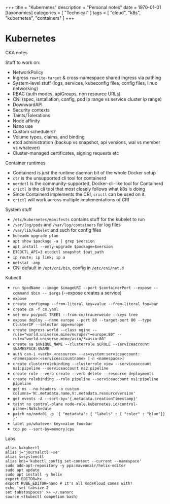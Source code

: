 +++
title = "Kubernetes"
description = "Personal notes"
date = 1970-01-01
[taxonomies]
categories = [ "Technical" ]
tags = [ "cloud", "k8s", "kubernetes", "containers" ]
+++

# Kubernetes

CKA notes

Stuff to work on:

- NetworkPolicy
- Ingress `rewrite-target` & cross-namespace shared ingress via pathing
- System-level stuff (logs, services, kubeconfig files, config files, linux networking)
- RBAC (auth modes, apiGroups, non resource URLs)
- CNI (spec, isntallation, config, pod ip range vs service cluster ip range)
- DownwardAPI
- Security contexts
- Taints/Tolerations
- Node affinity
- Nano use
- Custom schedulers?
- Volume types, claims, and binding
- etcd administration (backup vs snapshot, api versions, wal vs member vs whatever)
- Cluster-managed certificates, signing requests etc

Container runtimes

- Containerd is _just_ the runtime daemon bit of the whole Docker setup
- `ctr` is the unsupported cli tool for containerd
- `nerdctl` is the community-supported, Docker-cli-like tool for Containerd
- `crictl` is the cli tool that most closely follows what k8s is doing
- Since Containerd implements the CRI, `crictl` can be used on it.
- `crictl` will work across multiple implementations of CRI

System stuff

- `/etc/kubernetes/manifests` contains stuff for the kubelet to run
- `/var/log/pods` and `/var/log/containers` for log files
- `/var/lib/kubelet` and such for config files
- `kubeadm upgrade plan`
- `apt show $package -a | grep $version`
- `apt install --only-upgrade $package=$version`
- `ETCDCTL_API=3 etcdctl snapshot $out_path`
- `ip route; ip link; ip a`
- `netstat -anp`
- CNI default in `/opt/cni/bin`, config in `/etc/cni/net.d`

Kubectl

- `run $podName --image $imageURI --port $containerPort --expose --command $bin -- $args` (--expose creates a service)
- `expose`
- `create configmap --from-literal key=value --from-literal foo=bar`
- `create cm -f cm.yaml`
- `set env po/pod1 TREE1 --from cm/trauerweide --keys tree`
- `expose deploy --name europe --port 80 --target-port 80 --type ClusterIP --selector app=europe`
- `create ingress world --class nginx --rule="world.universe.mine/europe/*=europe:80" --rule="world.universe.mine/asia/*=asia:80"`
- `create sa $UNIQUE_NAME --clusterrole $CROLE --serviceaccount $NAMESPACE:$NAME`
- `auth can-i <verb> <resource> --as=system:serviceaccount:<namespace>:<serviceaccountname> [-n <namespace>]`
- `create clusterrolebinding --clusterrole view --serviceaccount ns1:pipeline --serviceaccount ns2:pipeline`
- `create role --verb create --verb delete --resource deployments`
- `create rolebinding --role pipeline --serviceaccount ns1:pipeline pipeline`
- `get ns --no-headers -o custom-columns='N:.metadata.name,V:.metadata.resourceVersion'`
- `get events -A --sort-by='{.metadata.creationTimestamp}'`
- `taint no control-plane node-role.kubernetes.io/control-plane=:NoSchedule`
- `patch no/node01 -p '{ "metadata": { "labels" : { "color" : "blue"}} }'`
- `label po/whatever key=value foo=bar`
- `top po --sort-by=memory|cpu`

Labs

```shell
alias k=kubectl
alias j='journalctl -xe'
alias s=systemctl
alias kns='kubectl config set-context --current --namespace'
sudo add-apt-repository -y ppa:maveonair/helix-editor
sudo apt update
sudo apt install -y helix
export EDITOR=hx
export KUBE_EDITOR=nano # it's all KodeKloud comes with!
echo 'set tabsize 2
set tabstospaces' >> ~/.nanorc
source <(kubectl competion bash)
```
